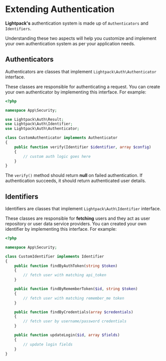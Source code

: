 # Extending Authentication

**Lightpack's** authentication system is made up of `Authenticators` and `Identifiers`. 

Understanding these two aspects will help you customize and implement your own authentication system as per your application needs. 

## Authenticators

Authenticators are classes that implement `Lightpack\Auth\Authenticator` interface. 

These classes are responsible for authenticating a request. You can create your own authenticator by implementing this interface. For example:

```php
<?php

namespace App\Security;

use Lightpack\Auth\Result;
use Lightpack\Auth\Identifier;
use Lightpack\Auth\Authenticator;

class CustomAuthenticator implements Authenticator
{
    public function verify(Identifier $identifier, array $config)
    {
        // custom auth logic goes here
    }
}
```

The `verify()` method should return **null** on failed authentication. If authentication succeeds, it should return authenticated user details.

## Identifiers

Identifiers are classes that implement `Lightpack\Auth\Identifier` interface.

These classes are responsible for **fetching** users and they act as user repository or user data service providers. You can created your own identifier by implementing this interface. For example:

```php
<?php

namespace App\Security;

class CustomIdentifier implements Identifier
{
    public function findByAuthToken(string $token)
    {
        // fetch user with matching api_token
    }

    public function findByRememberToken($id, string $token)
    {
        // fetch user with matching remember_me token
    }

    public function findByCredentials(array $credentials)
    {
        // fetch user by username/password credentials
    }

    public function updateLogin($id, array $fields)
    {
        // update login fields 
    }
}
```